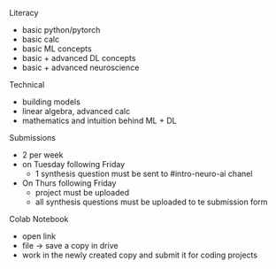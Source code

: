 Literacy
- basic python/pytorch
- basic calc
- basic ML concepts
- basic + advanced DL concepts
- basic + advanced neuroscience

Technical
- building models
- linear algebra, advanced calc
- mathematics and intuition behind ML + DL

Submissions
- 2 per week
- on Tuesday following Friday 
	- 1 synthesis question must be sent to \#intro-neuro-ai chanel
- On Thurs following Friday
	- project must be uploaded
	- all synthesis questions must be uploaded to te submission form

Colab Notebook
- open link
- file -> save a copy in drive
- work in the newly created copy and submit it for coding projects
